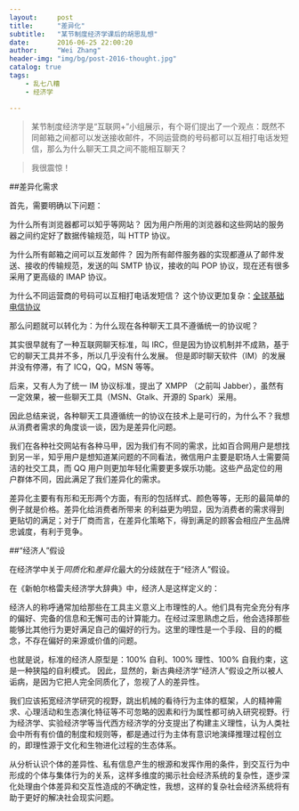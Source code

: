 ```yaml
---
layout:     post
title:      "差异化"
subtitle:   "某节制度经济学课后的胡思乱想"
date:       2016-06-25 22:00:20
author:     "Wei Zhang"
header-img: "img/bg/post-2016-thought.jpg"
catalog: true
tags:
    - 乱七八糟
    - 经济学   

---
```


>某节制度经济学是“互联网+”小组展示，有个哥们提出了一个观点：既然不同邮箱之间都可以发送接收邮件，不同运营商的号码都可以互相打电话发短信，那么为什么聊天工具之间不能相互聊天？

>我很震惊！

##差异化需求

首先，需要明确以下问题：

为什么所有浏览器都可以知乎等网站？
因为用户所用的浏览器和这些网站的服务器之间约定好了数据传输规范，叫 HTTP 协议。

为什么所有邮箱之间可以互发邮件？
因为所有邮件服务器的实现都遵从了邮件发送、接收的传输规范，发送的叫 SMTP 协议，接收的叫 POP 协议，现在还有很多采用了更高级的 IMAP 协议。

为什么不同运营商的号码可以互相打电话发短信？
这个协议更加复杂：[全球基础电信协议](http://zy.zwbk.org/index.php/%E5%85%A8%E7%90%83%E5%9F%BA%E7%A1%80%E7%94%B5%E4%BF%A1%E5%8D%8F%E8%AE%AE)

那么问题就可以转化为：为什么现在各种聊天工具不遵循统一的协议呢？

其实很早就有了一种互联网聊天标准，叫 IRC，但是因为协议机制并不成熟，基于它的聊天工具并不多，所以几乎没有什么发展。
但是即时聊天软件（IM）的发展并没有停滞，有了 ICQ，QQ，MSN 等等。

后来，又有人为了统一 IM 协议标准，提出了 XMPP （之前叫 Jabber），虽然有一定效果，被一些聊天工具（MSN、Gtalk、开源的 Spark）采用。

因此总结来说，各种聊天工具遵循统一的协议在技术上是可行的，为什么不？我想从消费者需求的角度谈一谈，因为是差异化问题。

我们在各种社交网站有各种马甲，因为我们有不同的需求，比如百合网用户是想找到另一半，知乎用户是想知道某问题的不同看法，微信用户主要是职场人士需要简洁的社交工具，而 QQ 用户则更加年轻化需要更多娱乐功能。这些产品定位的用户群体不同，因此满足了我们差异化的需求。

差异化主要有有形和无形两个方面，有形的包括样式、颜色等等，无形的最简单的例子就是价格。差异化给消费者所带来 的利益更为明显，因为消费者的需求得到更贴切的满足；对于厂商而言，在差异化策略下，得到满足的顾客会相应产生品牌忠诚度，有利于竞争。

##“经济人”假设

在经济学中关于*同质化*和*差异化*最大的分歧就在于“经济人”假设。

在《新帕尔格雷夫经济学大辞典》中，经济人是这样定义的：

经济人的称呼通常加给那些在工具主义意义上市理性的人。他们具有完全充分有序的偏好、完备的信息和无懈可击的计算能力。在经过深思熟虑之后，他会选择那些能够比其他行为更好满足自己的偏好的行为。这里的理性是一个手段、目的的概念，不存在偏好的来源或价值的问题。

也就是说，标准的经济人原型是：100% 自利、100% 理性、100% 自我约束，这是一种狭隘的自利模式。
因此，显然的，新古典经济学“经济人”假设之所以被人诟病，是因为它把人完全同质化了，忽视了人的差异性。

我们应该拓宽经济学研究的视野，跳出机械的看待行为主体的框架，人的精神需求、心理活动和生态演化特征等不可忽略的因素和行为属性都可纳入研究视野。行为经济学、实验经济学等当代西方经济学的分支提出了构建主义理性，认为人类社会中所有有价值的制度和规则等，都是通过行为主体有意识地演绎推理过程创立的，即理性源于文化和生物进化过程的生态体系。

从分析认识个体的差异性、私有信息产生的根源和发挥作用的条件，到交互行为中形成的个体与集体行为的关系，这样多维度的揭示社会经济系统的复杂性，逐步深化处理由个体差异和交互性造成的不确定性，我想，这样的复杂社会经济系统将有助于更好的解决社会现实问题。